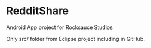 RedditShare
===========

Android App project for Rocksauce Studios

Only src/ folder from Eclipse project including in GitHub.
